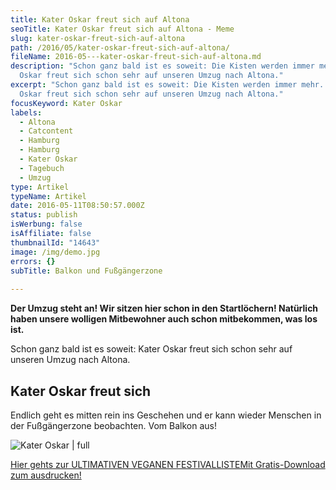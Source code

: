 ```yaml
---
title: Kater Oskar freut sich auf Altona
seoTitle: Kater Oskar freut sich auf Altona - Meme
slug: kater-oskar-freut-sich-auf-altona
path: /2016/05/kater-oskar-freut-sich-auf-altona/
fileName: 2016-05---kater-oskar-freut-sich-auf-altona.md
description: "Schon ganz bald ist es soweit: Die Kisten werden immer mehr. Kater
  Oskar freut sich schon sehr auf unseren Umzug nach Altona."
excerpt: "Schon ganz bald ist es soweit: Die Kisten werden immer mehr. Kater
  Oskar freut sich schon sehr auf unseren Umzug nach Altona."
focusKeyword: Kater Oskar
labels:
  - Altona
  - Catcontent
  - Hamburg
  - Hamburg
  - Kater Oskar
  - Tagebuch
  - Umzug
type: Artikel
typeName: Artikel
date: 2016-05-11T08:50:57.000Z
status: publish
isWerbung: false
isAffiliate: false
thumbnailId: "14643"
image: /img/demo.jpg
errors: {}
subTitle: Balkon und Fußgängerzone
  
---
```


**Der Umzug steht an! Wir sitzen hier schon in den Startlöchern! Natürlich haben
unsere wolligen Mitbewohner auch schon mitbekommen, was los ist.**

Schon ganz bald ist es soweit: Kater Oskar freut sich schon sehr auf unseren
Umzug nach Altona.

## Kater Oskar freut sich

Endlich geht es mitten rein ins Geschehen und er kann wieder Menschen in der
Fußgängerzone beobachten. Vom Balkon aus!

![Kater Oskar | full](http://cardamonchai.com/wp-content/uploads/2016/05/26505764212_cf69b03d83_z.jpg)

[Hier gehts zur ULTIMATIVEN VEGANEN FESTIVALLISTEMit Gratis-Download zum ausdrucken!](/2015/03/die-ultimative-vegane-festivalliste)

  